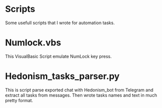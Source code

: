 # Scripts
Some usefull scripts that I wrote for automation tasks.

# Numlock.vbs
This VisualBasic Script emulate NumLock key press.

# Hedonism_tasks_parser.py
This is script parse exported chat with Hedonism_bot from Telegram and extract all tasks from messages. Then wrote tasks names and text in much pretty format. 
